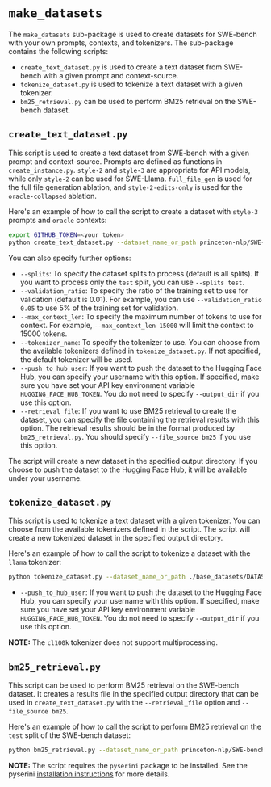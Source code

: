 # `make_datasets`
The `make_datasets` sub-package is used to create datasets for SWE-bench with your own prompts, contexts, and tokenizers.
The sub-package contains the following scripts:

- `create_text_dataset.py` is used to create a text dataset from SWE-bench with a given prompt and context-source.
- `tokenize_dataset.py` is used to tokenize a text dataset with a given tokenizer.
- `bm25_retrieval.py` can be used to perform BM25 retrieval on the SWE-bench dataset.

## `create_text_dataset.py`
This script is used to create a text dataset from SWE-bench with a given prompt and context-source.
Prompts are defined as functions in `create_instance.py`. `style-2` and `style-3` are appropriate for API models, while only `style-2` can be used for SWE-Llama.
`full_file_gen` is used for the full file generation ablation, and `style-2-edits-only`  is used for the `oracle-collapsed` ablation.

Here's an example of how to call the script to create a dataset with `style-3` prompts and `oracle` contexts:

```bash
export GITHUB_TOKEN=<your token>
python create_text_dataset.py --dataset_name_or_path princeton-nlp/SWE-bench --output_dir ./base_datasets --prompt_style style-3 --file_source oracle
```

You can also specify further options:

- `--splits`: To specify the dataset splits to process (default is all splits). If you want to process only the `test` split, you can use `--splits test`.
- `--validation_ratio`: To specify the ratio of the training set to use for validation (default is 0.01). For example, you can use `--validation_ratio 0.05` to use 5% of the training set for validation.
- `--max_context_len`: To specify the maximum number of tokens to use for context. For example, `--max_context_len 15000` will limit the context to 15000 tokens.
- `--tokenizer_name`: To specify the tokenizer to use. You can choose from the available tokenizers defined in `tokenize_dataset.py`. If not specified, the default tokenizer will be used.
- `--push_to_hub_user`: If you want to push the dataset to the Hugging Face Hub, you can specify your username with this option. If specified, make sure you have set your API key environment variable `HUGGING_FACE_HUB_TOKEN`. You do not need to specify `--output_dir` if you use this option.
- `--retrieval_file`: If you want to use BM25 retrieval to create the dataset, you can specify the file containing the retrieval results with this option. The retrieval results should be in the format produced by `bm25_retrieval.py`. You should specify `--file_source bm25` if you use this option.

The script will create a new dataset in the specified output directory. If you choose to push the dataset to the Hugging Face Hub, it will be available under your username.

## `tokenize_dataset.py`
This script is used to tokenize a text dataset with a given tokenizer. You can choose from the available tokenizers defined in the script. The script will create a new tokenized dataset in the specified output directory.

Here's an example of how to call the script to tokenize a dataset with the `llama` tokenizer:

```bash
python tokenize_dataset.py --dataset_name_or_path ./base_datasets/DATASET_NAME --output_dir ./tokenized_datasets --tokenizer_name llama --num_proc 20
```

- `--push_to_hub_user`: If you want to push the dataset to the Hugging Face Hub, you can specify your username with this option. If specified, make sure you have set your API key environment variable `HUGGING_FACE_HUB_TOKEN`. You do not need to specify `--output_dir` if you use this option.

__NOTE:__ The `cl100k` tokenizer does not support multiprocessing.

## `bm25_retrieval.py`
This script can be used to perform BM25 retrieval on the SWE-bench dataset. It creates a results file in the specified output directory that can be used in `create_text_dataset.py` with the `--retrieval_file` option and `--file_source bm25`.

Here's an example of how to call the script to perform BM25 retrieval on the `test` split of the SWE-bench dataset:

```bash
python bm25_retrieval.py --dataset_name_or_path princeton-nlp/SWE-bench --output_dir ./retrieval_results --splits test
```

__NOTE:__ The script requires the `pyserini` package to be installed. See the pyserini [installation instructions](https://github.com/castorini/pyserini/blob/master/docs/installation.md) for more details.
